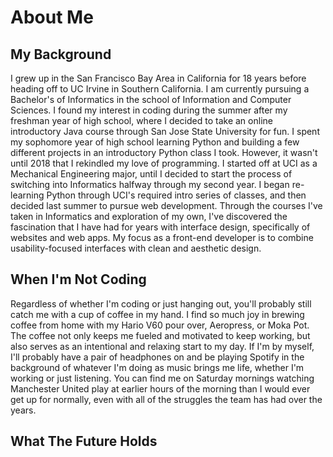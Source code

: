 # About Me

## My Background

I grew up in the San Francisco Bay Area in California for 18 years before heading off to UC Irvine in Southern California. I am currently pursuing a Bachelor's of Informatics in the school of Information and Computer Sciences. I found my interest in coding during the summer after my freshman year of high school, where I decided to take an online introductory Java course through San Jose State University for fun. I spent my sophomore year of high school learning Python and building a few different projects in an introductory Python class I took. However, it wasn't until 2018 that I rekindled my love of programming. I started off at UCI as a Mechanical Engineering major, until I decided to start the process of switching into Informatics halfway through my second year. I began re-learning Python through UCI's required intro series of classes, and then decided last summer to pursue web development. Through the courses I've taken in Informatics and exploration of my own, I've discovered the fascination that I have had for years with interface design, specifically of websites and web apps. My focus as a front-end developer is to combine usability-focused interfaces with clean and aesthetic design. 

## When I'm Not Coding

Regardless of whether I'm coding or just hanging out, you'll probably still catch me with a cup of coffee in my hand. I find so much joy in brewing coffee from home with my Hario V60 pour over, Aeropress, or Moka Pot. The coffee not only keeps me fueled and motivated to keep working, but also serves as an intentional and relaxing start to my day. If I'm by myself, I'll probably have a pair of headphones on and be playing Spotify in the background of whatever I'm doing as music brings me life, whether I'm working or just listening. You can find me on Saturday mornings watching Manchester United play at earlier hours of the morning than I would ever get up for normally, even with all of the struggles the team has had over the years.


## What The Future Holds
